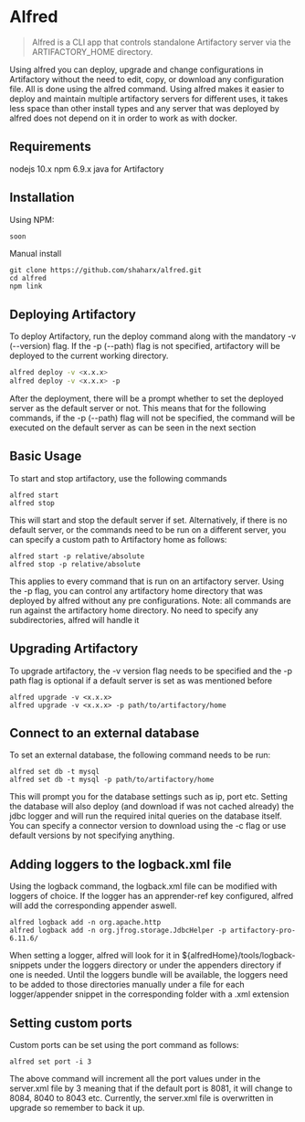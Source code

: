 # Alfred
> Alfred is a CLI app that controls standalone Artifactory server via the ARTIFACTORY_HOME directory.

Using alfred you can deploy, upgrade and change configurations in Artifactory without the need to edit, copy, or download any configuration file. All is done using the alfred command.
Using alfred makes it easier to deploy and maintain multiple artifactory servers for different uses, it takes less space than other install types and any server that was deployed by alfred does not depend on it in order to work as with docker.

## Requirements

nodejs 10.x
npm 6.9.x
java for Artifactory

## Installation

Using NPM:

```sh
soon
```

Manual install
```
git clone https://github.com/shaharx/alfred.git
cd alfred
npm link
```

## Deploying Artifactory

To deploy Artifactory, run the deploy command along with the mandatory -v (--version) flag.
If the -p (--path) flag is not specified, artifactory will be deployed to the current working directory.

```sh
alfred deploy -v <x.x.x>
alfred deploy -v <x.x.x> -p 
```

After the deployment, there will be a prompt whether to set the deployed server as the default server or not.
This means that for the following commands, if the -p (--path) flag will not be specified, the command will be executed on the default server as can be seen in the next section

## Basic Usage

To start and stop artifactory, use the following commands

```
alfred start
alfred stop
```
This will start and stop the default server if set. Alternatively, if there is no default server, or the commands need to be run on a different server, you can specify a custom path to Artifactory home as follows:
```
alfred start -p relative/absolute
alfred stop -p relative/absolute
```
This applies to every command that is run on an artifactory server.
Using the -p flag, you can control any artifactory home directory that was deployed by alfred without any pre configurations.
Note: all commands are run against the artifactory home directory. No need to specify any subdirectories, alfred will handle it

## Upgrading Artifactory

To upgrade artifactory, the -v version flag needs to be specified and the -p path flag is optional if a default server is set as was mentioned before

```
alfred upgrade -v <x.x.x>
alfred upgrade -v <x.x.x> -p path/to/artifactory/home
```

## Connect to an external database

To set an external database, the following command needs to be run:
```
alfred set db -t mysql
alfred set db -t mysql -p path/to/artifactory/home
```
This will prompt you for the database settings such as ip, port etc.
Setting the database will also deploy (and download if was not cached already) the jdbc logger and will run the required inital queries on the database itself.
You can specify a connector version to download using the -c flag or use default versions by not specifying anything.

## Adding loggers to the logback.xml file

Using the logback command, the logback.xml file can be modified with loggers of choice.
If the logger has an apprender-ref key configured, alfred will add the corresponding appender aswell.

```
alfred logback add -n org.apache.http
alfred logback add -n org.jfrog.storage.JdbcHelper -p artifactory-pro-6.11.6/
```
When setting a logger, alfred will look for it in ${alfredHome}/tools/logback-snippets under the loggers directory or under the appenders directory if one is needed.
Until the loggers bundle will be available, the loggers need to be added to those directories manually under a file for each logger/appender snippet in the corresponding folder with a .xml extension

## Setting custom ports

Custom ports can be set using the port command as follows:

```
alfred set port -i 3
```
The above command will increment all the port values under in the server.xml file by 3 meaning that if the default port is 8081, it will change to 8084, 8040 to 8043 etc. 
Currently, the server.xml file is overwritten in upgrade so remember to back it up.
